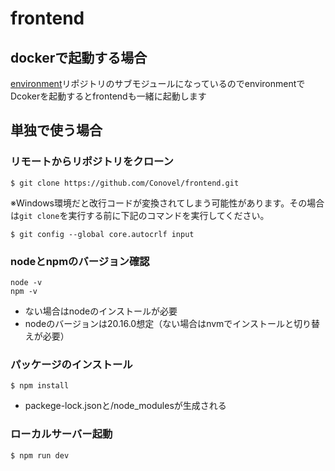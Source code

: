 # frontend

## dockerで起動する場合

[environment](https://github.com/Conovel/environment)リポジトリのサブモジュールになっているのでenvironmentでDcokerを起動するとfrontendも一緒に起動します

## 単独で使う場合

### リモートからリポジトリをクローン

```
$ git clone https://github.com/Conovel/frontend.git
```

※Windows環境だと改行コードが変換されてしまう可能性があります。その場合は`git clone`を実行する前に下記のコマンドを実行してください。

```
$ git config --global core.autocrlf input
```

### nodeとnpmのバージョン確認

```
node -v
npm -v
```

- ない場合はnodeのインストールが必要
- nodeのバージョンは20.16.0想定（ない場合はnvmでインストールと切り替えが必要）

### パッケージのインストール

```
$ npm install
```

- packege-lock.jsonと/node_modulesが生成される

### ローカルサーバー起動

```
$ npm run dev
```
